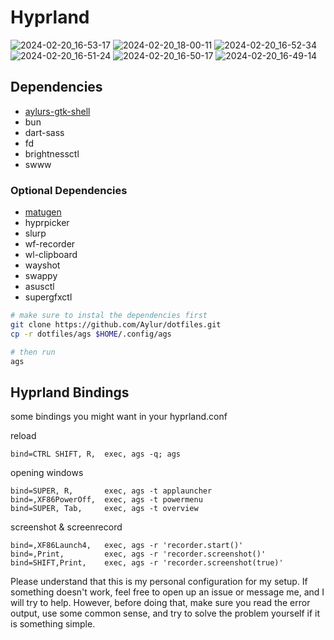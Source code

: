 # Hyprland

![2024-02-20_16-53-17](https://github.com/Aylur/dotfiles/assets/104676705/e1b76d0c-7a3e-48c1-ad68-e4032d7fcc24)
![2024-02-20_18-00-11](https://github.com/Aylur/dotfiles/assets/104676705/b82d0782-0cdf-4aa1-8f7d-1ba7ba01c733)
![2024-02-20_16-52-34](https://github.com/Aylur/dotfiles/assets/104676705/eaae2e2e-3ba9-4640-8bca-098ade9d83a3)
![2024-02-20_16-51-24](https://github.com/Aylur/dotfiles/assets/104676705/94f2fe81-e986-49e1-a72b-21ce05218321)
![2024-02-20_16-50-17](https://github.com/Aylur/dotfiles/assets/104676705/0679ad78-75e9-4982-b0cb-71bda87cce17)
![2024-02-20_16-49-14](https://github.com/Aylur/dotfiles/assets/104676705/afb646d9-be8c-41c9-b176-6b3d279dfa8f)


## Dependencies

- [aylurs-gtk-shell](https://github.com/Aylur/ags/)
- bun
- dart-sass
- fd
- brightnessctl
- swww

### Optional Dependencies

- [matugen](https://github.com/InioX/matugen)
- hyprpicker
- slurp
- wf-recorder
- wl-clipboard
- wayshot
- swappy
- asusctl
- supergfxctl

```bash
# make sure to instal the dependencies first
git clone https://github.com/Aylur/dotfiles.git
cp -r dotfiles/ags $HOME/.config/ags

# then run
ags
```

## Hyprland Bindings

some bindings you might want in your hyprland.conf

reload
```
bind=CTRL SHIFT, R,  exec, ags -q; ags
```

opening windows
```
bind=SUPER, R,       exec, ags -t applauncher
bind=,XF86PowerOff,  exec, ags -t powermenu
bind=SUPER, Tab,     exec, ags -t overview
```

screenshot & screenrecord
```
bind=,XF86Launch4,   exec, ags -r 'recorder.start()'
bind=,Print,         exec, ags -r 'recorder.screenshot()'
bind=SHIFT,Print,    exec, ags -r 'recorder.screenshot(true)'
```

Please understand that this is my personal configuration for my setup.
If something doesn't work, feel free to open up an issue or message me,
and I will try to help. However, before doing that, make sure you read the error output,
use some common sense, and try to solve the problem yourself if it is something simple.
